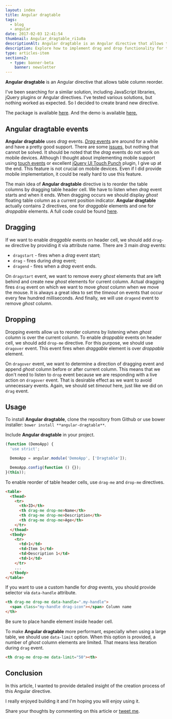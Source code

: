 ```yaml
---
layout: index
title: Angular dragtable
tags:
  - blog
  - angular
date: 2017-02-03 12:41:54
thumbnail: Angular_dragtable_ri1u0a
descriptionAlt: Angular dragtable is an Angular directive that allows table column reorder.
description: Explore how to implement drag and drop functionality for tables with large amount of row in Angular with the Angular Dragtable library.
type: articles-item
sections2:
  - type: banner-beta
    banner: newsletter
---
```


**Angular dragtable** is an Angular directive that allows table column reorder.

I've been searching for a similar solution, including JavaScript libraries, jQuery plugins or Angular directives. I've tested various solutions, but nothing worked as expected. So I decided to create brand new directive.

<!-- more -->

The package is available [here](https://github.com/maliMirkec/angular-dragtable).
And the demo is available [here.](https://frontend-developer.xyz/angular-dragtable/)

## Angular dragtable events

**Angular dragtable** uses _drag_ events. [_Drag_ events](https://developer.mozilla.org/en-US/docs/Web/API/DragEvent) are around for a while and have a pretty good support. There are some [issues](http://mereskin.github.io/dnd/), but nothing that cannot be solved. It should be noted that the _drag_ events do not work on mobile devices. Although I thought about implementing mobile support using [touch events](https://developer.mozilla.org/en/docs/Web/API/Touch_events) or excellent [jQuery UI Touch Punch](http://touchpunch.furf.com/) plugin, I give up at the end. This feature is not crucial on mobile devices. Even if I did provide mobile implementation, it could be really hard to use this feature.

The main idea of **Angular dragtable** directive is to reorder the table columns by dragging table header cell. We have to listen when _drag_ event starts and when it ends. When dragging occurs we should display _ghost_ floating table column as a current position indicator. **Angular dragtable** actually contains 2 directives, one for _draggable_ elements and one for _droppable_ elements. A full code could be found [here](https://github.com/maliMirkec/angular-dragtable/blob/master/angular-dragtable.js).

## Dragging

If we want to enable _draggable_ events on header cell, we should add `drag-me` directive by providing it via attribute name. There are 3 main _drag_ events:

* `dragstart` - fires when a _drag_ event start;
* `drag` - fires during _drag_ event;
* `dragend` - fires when a _drag_ event ends.

On `dragstart` event, we want to remove every _ghost_ elements that are left behind and create new _ghost_ elements for current column.
Actual dragging fires `drag` event on which we want to move _ghost_ column when we move the mouse. It is always a great idea to set the _timeout_ on events that occur every few hundred milliseconds.
And finally, we will use `dragend` event to remove _ghost_ column.

## Dropping

Dropping events allow us to reorder columns by listening when _ghost_ column is over the current column. To enable _droppable_ events on header cell, we should add `drop-me` directive. For this purpose, we should use `dragover` event. This event fires when _draggable_ element is over _droppable_ element.

On `dragover` event, we want to determine a direction of dragging event and append _ghost_ column before or after current column. This means that we don't need to listen to `drop` event because we are responding with a live action on `dragover` event. That is desirable effect as we want to avoid unnecessary events. Again, we should set _timeout_ here, just like we did on `drag` event.

## Usage

To install **Angular dragtable**, clone the repository from Github or use bower installer: `bower install **angular-dragtable**`.

Include **Angular dragtable** in your project.

``` js
(function (DemoApp) {
  'use strict';

  DemoApp = angular.module('DemoApp', ['Dragtable']);

  DemoApp.config(function () {});
}(this));
```

To enable reorder of table header cells, use `drag-me` and `drop-me` directives.

``` html
<table>
  <thead>
    <tr>
      <th>ID</th>
      <th drag-me drop-me>Name</th>
      <th drag-me drop-me>Description</th>
      <th drag-me drop-me>Age</th>
    </tr>
  </thead>
  <tbody>
    <tr>
      <td>1</td>
      <td>Item 1</td>
      <td>Description 1</td>
      <td>1</td>
    </tr>
    ...
  </tbody>
</table>
```

If you want to use a custom handle for _drag_ events, you should provide selector via `data-handle` attribute.

``` html
<th drag-me drop-me data-handle=".my-handle">
  <span class="my-handle drag-icon"></span> Column name
</th>
```

Be sure to place handle element inside header cell.

To make **Angular dragtable** more performant, especially when using a large table, we should use `data-limit` option. When this option is provided, a number of _ghost_ column elements are limited. That means less iteration during `drag` event.

``` html
<th drag-me drop-me data-limit="50"><th>
```

## Conclusion

In this article, I wanted to provide detailed insight of the creation process of this Angular directive.

I really enjoyed building it and I'm hoping you will enjoy using it.

Share your thoughts by commenting on this article or [tweet me](https://twitter.com/malimirkeccita).

